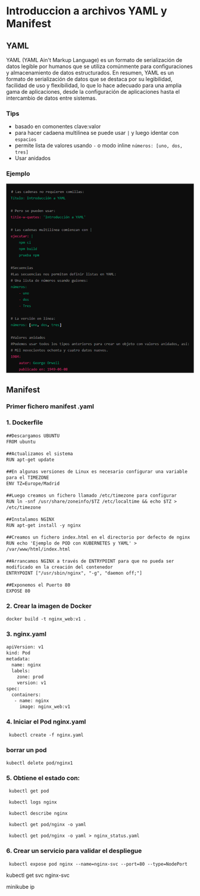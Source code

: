 # Introduccion a archivos YAML y Manifest

## YAML

YAML (YAML Ain't Markup Language) es un formato de serialización de datos legible por humanos que se utiliza comúnmente para configuraciones y almacenamiento de datos estructurados.
En resumen, YAML es un formato de serialización de datos que se destaca por su legibilidad, facilidad de uso y flexibilidad, lo que lo hace adecuado para una amplia gama de aplicaciones, desde la configuración de aplicaciones hasta el intercambio de datos entre sistemas.

### Tips

- basado en comonentes clave:valor
- para hacer cadaena multilinea se puede usar ` | ` y luego identar con `espacios`
- permite lista de valores usando `-` o modo inline   `números: [uno, dos, tres]` 
- Usar anidados

### Ejemplo

![ejemplo-yaml](image/02-manifest-files/ejemplo-yaml.png)

## Manifest

### Primer fichero manifest .yaml

### 1. Dockerfile


```
##Descargamos UBUNTU
FROM ubuntu

##Actualizamos el sistema
RUN apt-get update

##En algunas versiones de Linux es necesario configurar una variable para el TIMEZONE
ENV TZ=Europe/Madrid

##Luego creamos un fichero llamado /etc/timezone para configurar 
RUN ln -snf /usr/share/zoneinfo/$TZ /etc/localtime && echo $TZ > /etc/timezone

##Instalamos NGINX
RUN apt-get install -y nginx

##Creamos un fichero index.html en el directorio por defecto de nginx
RUN echo 'Ejemplo de POD con KUBERNETES y YAML' > /var/www/html/index.html

##Arrancamos NGINX a través de ENTRYPOINT para que no pueda ser modificado en la creación del contenedor
ENTRYPOINT ["/usr/sbin/nginx", "-g", "daemon off;"]

##Exponemos el Puerto 80
EXPOSE 80
```

### 2. Crear la imagen de Docker

```
docker build -t nginx_web:v1 .
```

### 3. nginx.yaml


```
apiVersion: v1
kind: Pod
metadata:
  name: nginx
  labels:
    zone: prod
    version: v1
spec:
  containers:
   - name: nginx   
     image: nginx_web:v1
```

### 4. Iniciar el Pod nginx.yaml

```
 kubectl create -f nginx.yaml
```

### borrar un pod
```
kubectl delete pod/nginx1
```

### 5. Obtiene el estado con:

```
 kubectl get pod
```

```
 kubectl logs nginx
```

```
 kubectl describe nginx
```
```
 kubectl get pod/nginx -o yaml
```

```
 kubectl get pod/nginx -o yaml > nginx_status.yaml
```


### 6. Crear un servicio para validar el despliegue

```
 kubectl expose pod nginx --name=nginx-svc --port=80 --type=NodePort
```

kubectl get svc nginx-svc

minikube ip 

